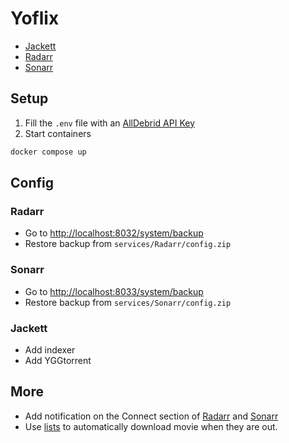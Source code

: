 # Yoflix

- [Jackett](http://localhost:8031)
- [Radarr](http://localhost:8032)
- [Sonarr](http://localhost:8033)

## Setup

1. Fill the `.env` file with an [AllDebrid API Key](https://alldebrid.fr/apikeys/)
2. Start containers

```sh
docker compose up
```

## Config

### Radarr

- Go to <http://localhost:8032/system/backup>
- Restore backup from `services/Radarr/config.zip`

### Sonarr

- Go to <http://localhost:8033/system/backup>
- Restore backup from `services/Sonarr/config.zip`

### Jackett

- Add indexer
- Add YGGtorrent

## More

- Add notification on the Connect section of [Radarr](http://localhost:8032/settings/connect) and [Sonarr](http://localhost:8033/settings/connect)
- Use [lists](http://localhost:8032/settings/importlists) to automatically download movie when they are out.

